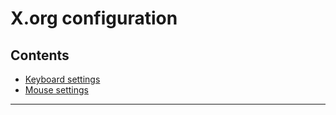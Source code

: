 # X.org configuration


## Contents

* [Keyboard settings](kbd.md)
* [Mouse settings](ptr.md)

* * *

